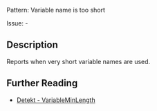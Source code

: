 Pattern: Variable name is too short

Issue: -

## Description

Reports when very short variable names are used.

## Further Reading

* [Detekt - VariableMinLength](https://arturbosch.github.io/detekt/naming.html#variableminlength)